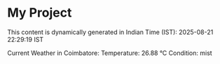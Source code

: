 # My Project

This content is dynamically generated in Indian Time (IST): 2025-08-21 22:29:19 IST


Current Weather in Coimbatore:
Temperature: 26.88 °C
Condition: mist
